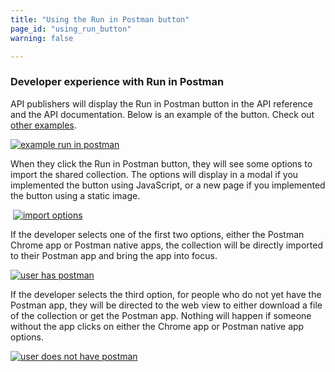 ```yaml
---
title: "Using the Run in Postman button"
page_id: "using_run_button"
warning: false

---
```


### Developer experience with Run in Postman

API publishers will display the Run in Postman button in the API reference and the API documentation. Below is an example of the button. Check out [other examples](https://www.getpostman.com/integrations/run-button).

 [![example run in postman](https://assets.postman.com/postman-docs/59131401.png)](https://assets.postman.com/postman-docs/59131401.png)  

When they click the Run in Postman button, they will see some options to import the shared collection. The options will display in a modal if you implemented the button using JavaScript, or a new page if you implemented the button using a static image.

 [![import options](https://www.getpostman.com/img/v1/docs/run_btn_ux/run_btn_ux_2.png)](https://www.getpostman.com/img/v1/docs/run_btn_ux/run_btn_ux_2.png)

If the developer selects one of the first two options, either the Postman Chrome app or Postman native apps, the collection will be directly imported to their Postman app and bring the app into focus.

 [![user has postman](https://www.getpostman.com/img/v1/docs/run_btn_ux/run_btn_ux_3.png)](https://www.getpostman.com/img/v1/docs/run_btn_ux/run_btn_ux_3.png)

If the developer selects the third option, for people who do not yet have the Postman app, they will be directed to the web view to either download a file of the collection or get the Postman app. Nothing will happen if someone without the app clicks on either the Chrome app or Postman native app options.

 [![user does not have postman](https://www.getpostman.com/img/v1/docs/run_btn_ux/run_btn_ux_4.png)](https://www.getpostman.com/img/v1/docs/run_btn_ux/run_btn_ux_4.png)
